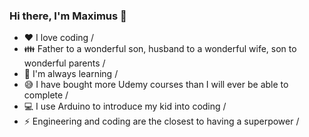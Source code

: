 ### Hi there, I'm Maximus 👋

- ❤️ I love coding /
- 👪 Father to a wonderful son, husband to a wonderful wife, son to wonderful parents /
- 🌱 I'm always learning /
- 😅 I have bought more Udemy courses than I will ever be able to complete /
- 💻 I use Arduino to introduce my kid into coding /
- ⚡ Engineering and coding are the closest to having a superpower /
  
<!--
**tpc-maximus/tpc-maximus** is a ✨ _special_ ✨ repository because its `README.md` (this file) appears on your GitHub profile.

List of emoticons can be found here: https://github.com/ikatyang/emoji-cheat-sheet/blob/master/README.md#flags

Here are some ideas to get you started:

- 🔭 I’m currently working on ...
- 🌱 I’m currently learning ...
- 👯 I’m looking to collaborate on ...
- 🤔 I’m looking for help with ...
- 💬 Ask me about ...
- 📫 How to reach me: ...
- 😄 Pronouns: ...
- ⚡ Fun fact: ...
-->
